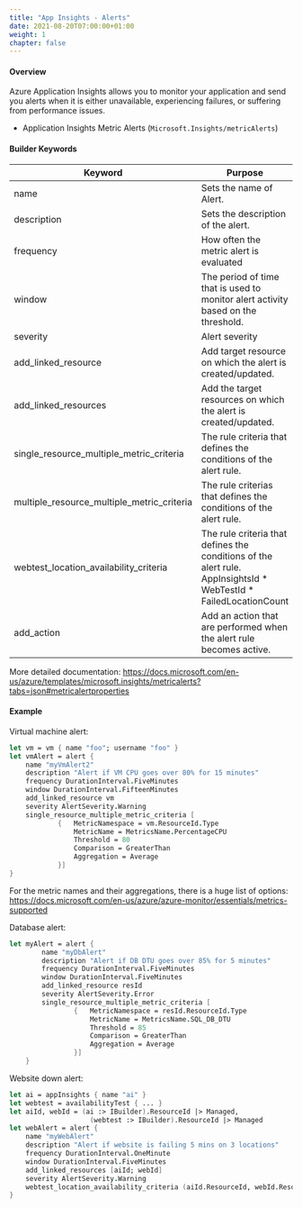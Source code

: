```yaml
---
title: "App Insights - Alerts"
date: 2021-08-20T07:00:00+01:00
weight: 1
chapter: false
---
```


#### Overview
Azure Application Insights allows you to monitor your application and send you alerts when it is either unavailable, experiencing failures, or suffering from performance issues.

* Application Insights Metric Alerts (`Microsoft.Insights/metricAlerts`)

#### Builder Keywords

| Keyword | Purpose |
|-|-|
| name | Sets the name of Alert. |
| description | Sets the description of the alert. |
| frequency | How often the metric alert is evaluated |
| window | The period of time that is used to monitor alert activity based on the threshold. |
| severity | Alert severity |
| add_linked_resource | Add target resource on which the alert is created/updated.  |
| add_linked_resources | Add the target resources on which the alert is created/updated. |
| single_resource_multiple_metric_criteria | The rule criteria that defines the conditions of the alert rule. |
| multiple_resource_multiple_metric_criteria | The rule criterias that defines the conditions of the alert rule. |
| webtest_location_availability_criteria | The rule criteria that defines the conditions of the alert rule. AppInsightsId * WebTestId * FailedLocationCount |
| add_action | Add an action that are performed when the alert rule becomes active. |

More detailed documentation: https://docs.microsoft.com/en-us/azure/templates/microsoft.insights/metricalerts?tabs=json#metricalertproperties

#### Example

Virtual machine alert:

```fsharp
let vm = vm { name "foo"; username "foo" }
let vmAlert = alert { 
    name "myVmAlert2"
    description "Alert if VM CPU goes over 80% for 15 minutes"
    frequency DurationInterval.FiveMinutes
    window DurationInterval.FifteenMinutes
    add_linked_resource vm
    severity AlertSeverity.Warning
    single_resource_multiple_metric_criteria [
            {   MetricNamespace = vm.ResourceId.Type
                MetricName = MetricsName.PercentageCPU
                Threshold = 80
                Comparison = GreaterThan
                Aggregation = Average
            }]
}
```

For the metric names and their aggregations, there is a huge list of options:
https://docs.microsoft.com/en-us/azure/azure-monitor/essentials/metrics-supported

Database alert:

```fsharp
let myAlert = alert { 
        name "myDbAlert"
        description "Alert if DB DTU goes over 85% for 5 minutes"
        frequency DurationInterval.FiveMinutes
        window DurationInterval.FiveMinutes
        add_linked_resource resId
        severity AlertSeverity.Error
        single_resource_multiple_metric_criteria [
                {   MetricNamespace = resId.ResourceId.Type
                    MetricName = MetricsName.SQL_DB_DTU
                    Threshold = 85
                    Comparison = GreaterThan
                    Aggregation = Average
                }]
    } 
```

Website down alert:

```fsharp
let ai = appInsights { name "ai" }
let webtest = availabilityTest { ... } 
let aiId, webId = (ai :> IBuilder).ResourceId |> Managed, 
                    (webtest :> IBuilder).ResourceId |> Managed
let webAlert = alert { 
    name "myWebAlert"
    description "Alert if website is failing 5 mins on 3 locations"
    frequency DurationInterval.OneMinute
    window DurationInterval.FiveMinutes
    add_linked_resources [aiId; webId]
    severity AlertSeverity.Warning
    webtest_location_availability_criteria (aiId.ResourceId, webId.ResourceId, 3)
}
```